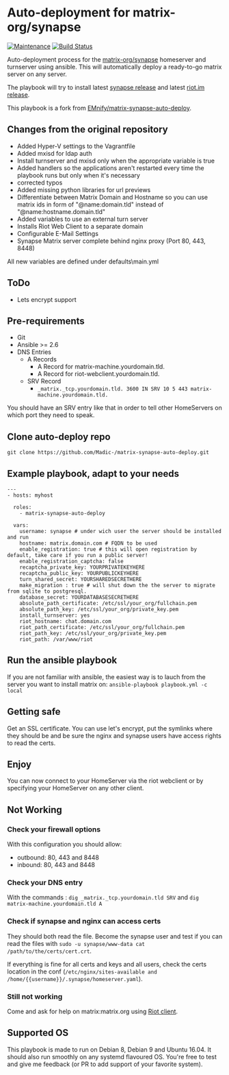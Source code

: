 # Auto-deployment for matrix-org/synapse

[![Maintenance](https://img.shields.io/maintenance/yes/2019.svg)](https://github.com/Madic-/matrix-synapse-auto-deploy) [![Build Status](https://travis-ci.org/Madic-/matrix-synapse-auto-deploy.svg?branch=master)](https://travis-ci.org/Madic-/matrix-synapse-auto-deploy)

Auto-deployment process for the [matrix-org/synapse](https://github.com/matrix-org/synapse) homeserver and turnserver using  ansible. This will automatically deploy a ready-to-go matrix server on any server.

The playbook will try to install latest [synapse release](https://github.com/matrix-org/synapse/releases)
and latest [riot.im release](https://github.com/vector-im/riot-web/releases).

This playbook is a fork from [EMnify/matrix-synapse-auto-deploy](https://github.com/EMnify/matrix-synapse-auto-deploy).

## Changes from the original repository

- Added Hyper-V settings to the Vagrantfile
- Added mxisd for ldap auth
- Install turnserver and mxisd only when the appropriate variable is true
- Added handlers so the applications aren't restarted every time the playbook runs but only when it's necessary
- corrected typos
- Added missing python libraries for url previews
- Differentiate between Matrix Domain and Hostname so you can use matrix ids in form of "@name:domain.tld" instead of "@name:hostname.domain.tld"
- Added variables to use an external turn server
- Installs Riot Web Client to a separate domain
- Configurable E-Mail Settings
- Synapse Matrix server complete behind nginx proxy (Port 80, 443, 8448)

All new variables are defined under defaults\main.yml

## ToDo

- Lets encrypt support

## Pre-requirements

- Git
- Ansible >= 2.6
- DNS Entries
  - A Records
    - A Record for matrix-machine.yourdomain.tld.
    - A Record for riot-webclient.yourdomain.tld.
  - SRV Record
    - `_matrix._tcp.yourdomain.tld. 3600 IN SRV 10 5 443 matrix-machine.yourdomain.tld.`

You should have an SRV entry like that in order to tell other HomeServers on which port they need to speak.

## Clone auto-deploy repo

    git clone https://github.com/Madic-/matrix-synapse-auto-deploy.git

## Example playbook, adapt to your needs

    ---
    - hosts: myhost

      roles:
        - matrix-synapse-auto-deploy

      vars:
        username: synapse # under wich user the server should be installed and run
        hostname: matrix.domain.com # FQDN to be used
        enable_registration: true # this will open registration by default, take care if you run a public server!
        enable_registration_captcha: false
        recaptcha_private_key: YOURPRIVATEKEYHERE
        recaptcha_public_key: YOURPUBLICKEYHERE
        turn_shared_secret: YOURSHAREDSECRETHERE
        make_migration : true # will shut down the the server to migrate from sqlite to postgresql.
        database_secret: YOURDATABASESECRETHERE
        absolute_path_certificate: /etc/ssl/your_org/fullchain.pem
        absolute_path_key: /etc/ssl/your_org/private_key.pem
        install_turnserver: yes
        riot_hostname: chat.domain.com
        riot_path_certificate: /etc/ssl/your_org/fullchain.pem
        riot_path_key: /etc/ssl/your_org/private_key.pem
        riot_path: /var/www/riot

## Run the ansible playbook

If you are not familiar with ansible, the easiest way is to lauch from the server you want to install matrix on:
`ansible-playbook playbook.yml -c local`

## Getting safe

Get an SSL certificate. You can use let's encrypt, put the symlinks where they should be and be sure the nginx and synapse users have access rights to read the certs.

## Enjoy

You can now connect to your HomeServer via the riot webclient or by specifying your HomeServer on any other client.

## Not Working

### Check your firewall options

With this configuration you should allow:

- outbound: 80, 443 and 8448
- inbound: 80, 443 and 8448

### Check your DNS entry

With the commands :
`dig _matrix._tcp.yourdomain.tld SRV` and `dig matrix-machine.yourdomain.tld A`

### Check if synapse and nginx can access certs

They should both read the file. Become the synapse user and test if you can read the files with `sudo -u synapse/www-data cat /path/to/the/certs/cert.crt`.

If everything is fine for all certs and keys and all users, check the certs location in the conf (`/etc/nginx/sites-available and /home/{{username}}/.synapse/homeserver.yaml`).

### Still not working

Come and ask for help on matrix:matrix.org using [Riot client](http://riot.im).

## Supported OS

This playbook is made to run on Debian 8, Debian 9 and Ubuntu 16.04. It should also run smoothly on any systemd flavoured OS.
You're free to test and give me feedback (or PR to add support of your favorite system).
